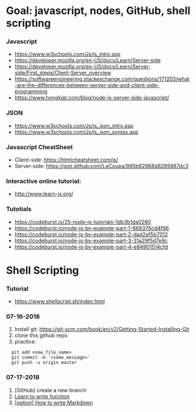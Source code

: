 # Goal: javascript, nodes, GitHub, shell scripting


### Javascript
- https://www.w3schools.com/Js/js_intro.asp
- https://developer.mozilla.org/en-US/docs/Learn/Server-side
- https://developer.mozilla.org/en-US/docs/Learn/Server-side/First_steps/Client-Server_overview
- https://softwareengineering.stackexchange.com/questions/171203/what-are-the-differences-between-server-side-and-client-side-programming
- https://www.hongkiat.com/blog/node-js-server-side-javascript/


### JSON
- https://www.w3schools.com/Js/js_json_intro.asp
- https://www.w3schools.com/Js/js_json_syntax.asp

### Javascript CheatSheet
- Client-side: https://htmlcheatsheet.com/js/
- Server-side: https://gist.github.com/LeCoupa/985b82968d8285987dc3

### Interactive online tutorial: 
- http://www.learn-js.org/


### Tutotials
- https://codeburst.io/25-node-js-tutorials-1db3b1da0260
- https://codeburst.io/node-js-by-example-part-1-668376cd4f96
- https://codeburst.io/node-js-by-example-part-2-dad2af5b7012
- https://codeburst.io/node-js-by-example-part-3-31a29f5d7e9c
- https://codeburst.io/node-js-by-example-part-4-e84901514cfd

# Shell Scripting

### Tutorial
- https://www.shellscript.sh/index.html


### 07-16-2018
1. Install git: https://git-scm.com/book/en/v2/Getting-Started-Installing-Git
2. clone this github repo
3. practice: 
  ```
    git add <new_file_name>
    git commit -m '<some_message>'
    git push -u origin master
   ```
### 07-17-2018
1. [GitHub] create a new branch
2. [Learn to write function](https://developer.mozilla.org/en-US/docs/Web/JavaScript/Guide/Functions)
3. [[option] How to write Markdown](https://github.com/adam-p/markdown-here/wiki/Markdown-Cheatsheet)
